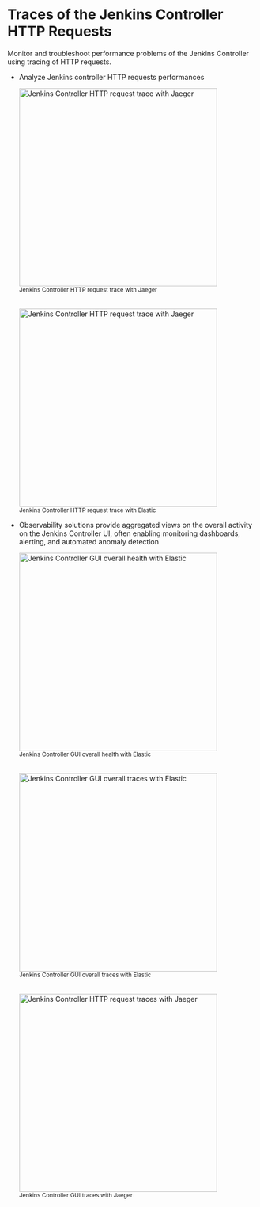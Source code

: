 # Traces of the Jenkins Controller HTTP Requests


Monitor and troubleshoot performance problems of the Jenkins Controller using tracing of HTTP requests.


* Analyze Jenkins controller HTTP requests performances


     <img alt="Jenkins Controller HTTP request trace with Jaeger" width="400px" src="https://raw.githubusercontent.com/jenkinsci/opentelemetry-plugin/master/docs/images/http-tracing/jenkins-http-request-trace-jaeger.png" /><br/><sub>Jenkins Controller HTTP request trace with Jaeger</sub><br/><br/>

     <img alt="Jenkins Controller HTTP request trace with Jaeger" width="400px" src="https://raw.githubusercontent.com/jenkinsci/opentelemetry-plugin/master/docs/images/http-tracing/jenkins-http-request-trace-elastic.png" /><br/><sub>Jenkins Controller HTTP request trace with Elastic</sub>

* Observability solutions provide aggregated views on the overall activity on the Jenkins Controller UI, often enabling monitoring dashboards, alerting, and automated anomaly detection

     <img alt="Jenkins Controller GUI overall health with Elastic" width="400px" src="https://raw.githubusercontent.com/jenkinsci/opentelemetry-plugin/master/docs/images/http-tracing/jenkins-http-request-traces-overview-elastic.png" /><br/><sub>Jenkins Controller GUI overall health with Elastic</sub><br/><br/>

     <img alt="Jenkins Controller GUI overall traces with Elastic" width="400px" src="https://raw.githubusercontent.com/jenkinsci/opentelemetry-plugin/master/docs/images/http-tracing/jenkins-http-request-traces-elastic.png" /><br/><sub>Jenkins Controller GUI overall traces with Elastic</sub><br/><br/>

     <img alt="Jenkins Controller HTTP request traces with Jaeger" width="400px" src="https://raw.githubusercontent.com/jenkinsci/opentelemetry-plugin/master/docs/images/http-tracing/jenkins-http-request-traces-jaeger.png" /><br/><sub>Jenkins Controller GUI traces with Jaeger</sub>
